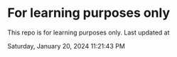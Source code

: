 # For learning purposes only
This repo is for learning purposes only.
Last updated at

Saturday, January 20, 2024 11:21:43 PM

